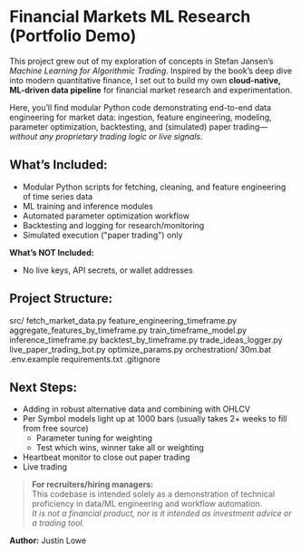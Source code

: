 # Financial Markets ML Research (Portfolio Demo)

This project grew out of my exploration of concepts in Stefan Jansen’s *Machine Learning for Algorithmic Trading*. Inspired by the book’s deep dive into modern quantitative finance, I set out to build my own **cloud-native, ML-driven data pipeline** for financial market research and experimentation.

Here, you’ll find modular Python code demonstrating end-to-end data engineering for market data: ingestion, feature engineering, modeling, parameter optimization, backtesting, and (simulated) paper trading—*without any proprietary trading logic or live signals*.

## What’s Included:
- Modular Python scripts for fetching, cleaning, and feature engineering of time series data
- ML training and inference modules
- Automated parameter optimization workflow
- Backtesting and logging for research/monitoring
- Simulated execution ("paper trading") only

**What’s NOT Included:**
- No live keys, API secrets, or wallet addresses

## Project Structure:
src/
fetch_market_data.py
feature_engineering_timeframe.py
aggregate_features_by_timeframe.py
train_timeframe_model.py
inference_timeframe.py
backtest_by_timeframe.py
trade_ideas_logger.py
live_paper_trading_bot.py
optimize_params.py
orchestration/
30m.bat
.env.example
requirements.txt
.gitignore

## Next Steps:
- Adding in robust alternative data and combining with OHLCV
- Per Symbol models light up at 1000 bars (usually takes 2+ weeks to fill from free source)
    - Parameter tuning for weighting
    - Test which wins, winner take all or weighting
- Heartbeat monitor to close out paper trading
- Live trading

> **For recruiters/hiring managers:**  
> This codebase is intended solely as a demonstration of technical proficiency in data/ML engineering and workflow automation.  
> *It is not a financial product, nor is it intended as investment advice or a trading tool.*

**Author:** Justin Lowe  
